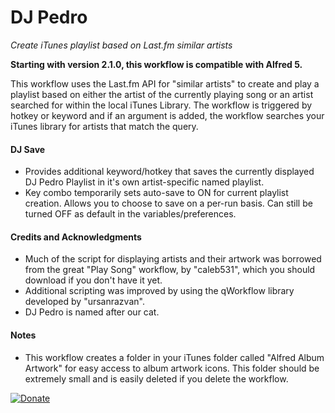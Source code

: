 # DJ Pedro

*Create iTunes playlist based on Last.fm similar artists*

**Starting with version 2.1.0, this workflow is compatible with Alfred 5.**

This workflow uses the Last.fm API for "similar artists" to create and play a playlist based on either the artist of the currently playing song or an artist searched for within the local iTunes Library. The workflow is triggered by hotkey or keyword and if an argument is added, the workflow searches your iTunes library for artists that match the query.

#### DJ Save
- Provides additional keyword/hotkey that saves the currently displayed DJ Pedro Playlist in it's own artist-specific named playlist.
- Key combo temporarily sets auto-save to ON for current playlist creation. Allows you to choose to save on a per-run basis. Can still be turned OFF as default in the variables/preferences.

#### Credits and Acknowledgments
- Much of the script for displaying artists and their artwork was borrowed from the great "Play Song" workflow, by "caleb531", which you should download if you don't have it yet.
- Additional scripting was improved by using the qWorkflow library developed by "ursanrazvan".
- DJ Pedro is named after our cat.

#### Notes
- This workflow creates a folder in your iTunes folder called "Alfred Album Artwork" for easy access to album artwork icons. This folder should be extremely small and is easily deleted if you delete the workflow.

[![Donate](https://img.shields.io/badge/Donate-PayPal-green.svg)](https://www.paypal.com/donate/?hosted_button_id=N67Q99HLLYR9N)
